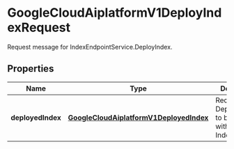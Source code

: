 

# GoogleCloudAiplatformV1DeployIndexRequest

Request message for IndexEndpointService.DeployIndex.

## Properties

| Name | Type | Description | Notes |
|------------ | ------------- | ------------- | -------------|
|**deployedIndex** | [**GoogleCloudAiplatformV1DeployedIndex**](GoogleCloudAiplatformV1DeployedIndex.md) | Required. The DeployedIndex to be created within the IndexEndpoint. |  [optional] |



